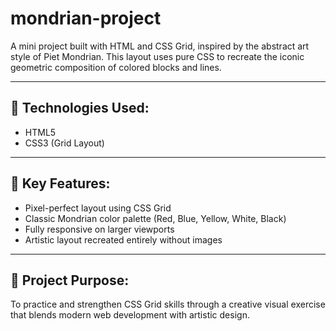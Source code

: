 # mondrian-project
A mini project built with HTML and CSS Grid, inspired by the abstract art style of Piet Mondrian. This layout uses pure CSS to recreate the iconic geometric composition of colored blocks and lines.

---

## 🔧 Technologies Used:
- HTML5
- CSS3 (Grid Layout)

---

## 🧱 Key Features:
- Pixel-perfect layout using CSS Grid
- Classic Mondrian color palette (Red, Blue, Yellow, White, Black)
- Fully responsive on larger viewports
- Artistic layout recreated entirely without images

---

## 🎯 Project Purpose:
To practice and strengthen CSS Grid skills through a creative visual exercise that blends modern web development with artistic design.


